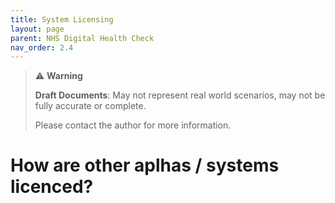 ```yaml
---
title: System Licensing
layout: page
parent: NHS Digital Health Check
nav_order: 2.4
---
```


> ⚠️ **Warning**
>  
> **Draft Documents**: May not represent real world scenarios, may not be fully accurate or complete.
>
> Please contact the author for more information.

# How are other aplhas / systems licenced?